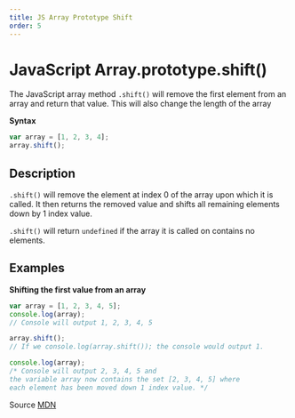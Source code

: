 ```yaml
---
title: JS Array Prototype Shift
order: 5
---
```

# JavaScript Array.prototype.shift()

The JavaScript array method `.shift()` will remove the first element from an array and return that value. This will also change the length of the array

**Syntax**

```javascript
var array = [1, 2, 3, 4];
array.shift();
```

## Description

`.shift()` will remove the element at index 0 of the array upon which it is called. It then returns the removed value and shifts all remaining elements down by 1 index value.

`.shift()` will return `undefined` if the array it is called on contains no elements.

## Examples

**Shifting the first value from an array**

```javascript
var array = [1, 2, 3, 4, 5];
console.log(array);
// Console will output 1, 2, 3, 4, 5

array.shift();
// If we console.log(array.shift()); the console would output 1.

console.log(array);
/* Console will output 2, 3, 4, 5 and 
the variable array now contains the set [2, 3, 4, 5] where 
each element has been moved down 1 index value. */
```

Source [MDN](https://developer.mozilla.org/en-US/docs/Web/JavaScript/Reference/Global_Objects/Array/shift)
